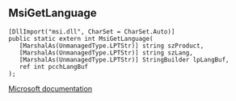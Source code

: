 ## MsiGetLanguage

```
[DllImport("msi.dll", CharSet = CharSet.Auto)]
public static extern int MsiGetLanguage(
   [MarshalAs(UnmanagedType.LPTStr)] string szProduct,
   [MarshalAs(UnmanagedType.LPTStr)] string szLang,
   [MarshalAs(UnmanagedType.LPTStr)] StringBuilder lpLangBuf,
   ref int pcchLangBuf
);
```

[Microsoft documentation](https://docs.microsoft.com/en-us/windows/win32/api/msi/nf-msi-msigetlanguagew)

